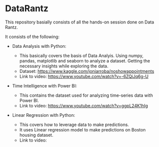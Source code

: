 # DataRantz

This repository basially consists of all the hands-on session done on Data Rantz.

It consists of the following:
  - Data Analysis with Python:
      - This basically covers the basis of Data Analyis. Using numpy, pandas, matplotlib and seaborn to analyze a dataset. Getting the necessary insights while exploring the data.
      - Dataset: https://www.kaggle.com/joniarroba/noshowappointments
      - Link to video: https://www.youtube.com/watch?v=-6ZQiJq6g-U

  - Time Intelligence with Power BI:
      - This contains the dataset used for analyzing time-series data with Power BI.
      - Link to video: https://www.youtube.com/watch?v=ggpL24K1hIg
      
  - Linear Regression with Python:
      - This covers how to leverage data to make predictions.
      - It uses Linear regression model to make predictions on Boston housing dataset.
      - Link to video: 
